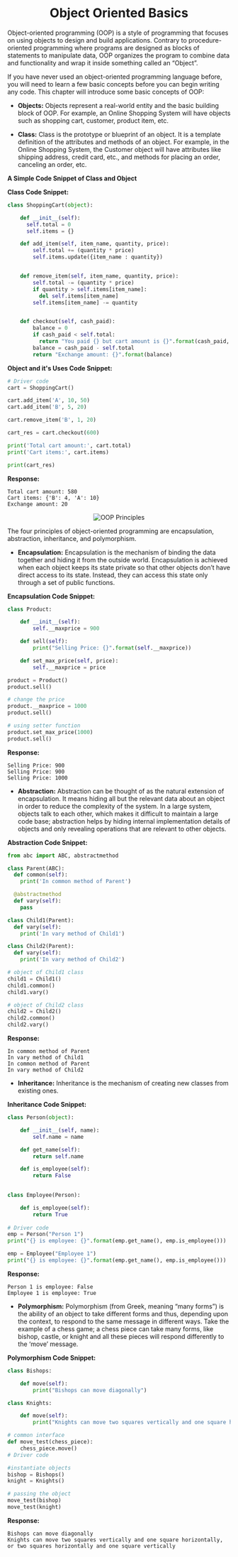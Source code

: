 <h1 align="center">Object Oriented Basics</h1>

Object-oriented programming (OOP) is a style of programming that focuses on using objects to design and build applications. Contrary to procedure-oriented programming where programs are designed as blocks of statements to manipulate data, OOP organizes the program to combine data and functionality and wrap it inside something called an “Object”.

If you have never used an object-oriented programming language before, you will need to learn a few basic concepts before you can begin writing any code. This chapter will introduce some basic concepts of OOP:

* **Objects:** Objects represent a real-world entity and the basic building block of OOP. For example, an Online Shopping System will have objects such as shopping cart, customer, product item, etc.

* **Class:** Class is the prototype or blueprint of an object. It is a template definition of the attributes and methods of an object. For example, in the Online Shopping System, the Customer object will have attributes like shipping address, credit card, etc., and methods for placing an order, canceling an order, etc.

**A Simple Code Snippet of Class and Object**

**Class Code Snippet:**

```python
class ShoppingCart(object):

    def __init__(self):
      self.total = 0
      self.items = {}

    def add_item(self, item_name, quantity, price):
        self.total += (quantity * price)
        self.items.update({item_name : quantity})


    def remove_item(self, item_name, quantity, price):
        self.total -= (quantity * price)
        if quantity > self.items[item_name]:
          del self.items[item_name]
        self.items[item_name] -= quantity


    def checkout(self, cash_paid):
        balance = 0
        if cash_paid < self.total:
          return "You paid {} but cart amount is {}".format(cash_paid, self.total)
        balance = cash_paid - self.total
        return "Exchange amount: {}".format(balance)
```

**Object and it's Uses Code Snippet:**
```python
# Driver code
cart = ShoppingCart()

cart.add_item('A', 10, 50)
cart.add_item('B', 5, 20)

cart.remove_item('B', 1, 20)

cart_res = cart.checkout(600)

print('Total cart amount:', cart.total)
print('Cart items:', cart.items)

print(cart_res)
```

**Response:**
```
Total cart amount: 580
Cart items: {'B': 4, 'A': 10}
Exchange amount: 20
``` 

<p align="center">
    <img src="/media-files/oop-principles.svg" alt="OOP Principles">
</p>

The four principles of object-oriented programming are encapsulation, abstraction, inheritance, and polymorphism.

* **Encapsulation:** Encapsulation is the mechanism of binding the data together and hiding it from the outside world. Encapsulation is achieved when each object keeps its state private so that other objects don’t have direct access to its state. Instead, they can access this state only through a set of public functions.

**Encapsulation Code Snippet:**

```python
class Product:

    def __init__(self):
        self.__maxprice = 900

    def sell(self):
        print("Selling Price: {}".format(self.__maxprice))

    def set_max_price(self, price):
        self.__maxprice = price

product = Product()
product.sell()

# change the price
product.__maxprice = 1000
product.sell()

# using setter function
product.set_max_price(1000)
product.sell()
```


**Response:**
```
Selling Price: 900
Selling Price: 900
Selling Price: 1000
```

* **Abstraction:** Abstraction can be thought of as the natural extension of encapsulation. It means hiding all but the relevant data about an object in order to reduce the complexity of the system. In a large system, objects talk to each other, which makes it difficult to maintain a large code base; abstraction helps by hiding internal implementation details of objects and only revealing operations that are relevant to other objects.

**Abstraction Code Snippet:**

```python
from abc import ABC, abstractmethod

class Parent(ABC):
  def common(self):
    print('In common method of Parent')

  @abstractmethod
  def vary(self):
    pass

class Child1(Parent):
  def vary(self):
    print('In vary method of Child1')

class Child2(Parent):
  def vary(self):
    print('In vary method of Child2')

# object of Child1 class
child1 = Child1()
child1.common()
child1.vary()

# object of Child2 class
child2 = Child2()
child2.common()
child2.vary()
```


**Response:**
```
In common method of Parent
In vary method of Child1
In common method of Parent
In vary method of Child2
```

* **Inheritance:** Inheritance is the mechanism of creating new classes from existing ones.

**Inheritance Code Snippet:**

```python
class Person(object): 

    def __init__(self, name):
        self.name = name

    def get_name(self):
        return self.name

    def is_employee(self):
        return False
   

class Employee(Person):

    def is_employee(self): 
        return True
   
# Driver code
emp = Person("Person 1")
print("{} is employee: {}".format(emp.get_name(), emp.is_employee()))

emp = Employee("Employee 1")
print("{} is employee: {}".format(emp.get_name(), emp.is_employee()))
```


**Response:**
```
Person 1 is employee: False
Employee 1 is employee: True
```

* **Polymorphism:** Polymorphism (from Greek, meaning “many forms”) is the ability of an object to take different forms and thus, depending upon the context, to respond to the same message in different ways. Take the example of a chess game; a chess piece can take many forms, like bishop, castle, or knight and all these pieces will respond differently to the ‘move’ message.

**Polymorphism Code Snippet:**

```python
class Bishops:

    def move(self):
        print("Bishops can move diagonally")

class Knights:

    def move(self):
        print("Knights can move two squares vertically and one square horizontally, or two squares horizontally and one square vertically")

# common interface
def move_test(chess_piece):
    chess_piece.move()
# Driver code

#instantiate objects
bishop = Bishops()
knight = Knights()

# passing the object
move_test(bishop)
move_test(knight)
```


**Response:**
```
Bishops can move diagonally
Knights can move two squares vertically and one square horizontally, or two squares horizontally and one square vertically
```